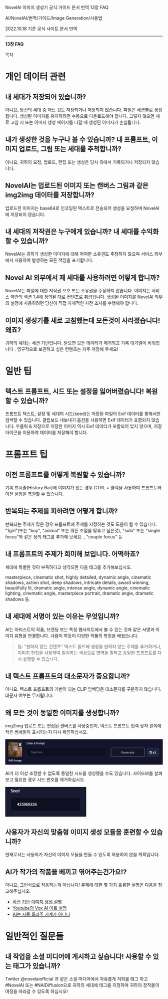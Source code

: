 NovelAI 이미지 생성기 공식 가이드 문서 번역 13장 FAQ

AI/NovelAI/번역/가이드/Image Generation/사용법

2022.10.18 기준 공식 사이트 문서 번역

---
**13장 FAQ**

목차




# 개인 데이터 관련

## 내 세대가 저장되어 있습니까?

아니요, 당신의 세대 중 어느 것도 저장되거나 저장되지 않습니다. 파일은 세션별로 생성됩니다. 생성된 이미지를 유지하려면 수동으로 다운로드해야 합니다. 그렇지 않으면 새로 고침 시 또는 이미지 생성 페이지를 나갈 때 생성된 이미지가 손실됩니다.

## 내가 생성한 것을 누구나 볼 수 있습니까? 내 프롬프트, 이미지 업로드, 그림 또는 세대를 추척합니까?

아니요, 귀하의 요청, 업로드, 편집 또는 생성은 당사 측에서 기록되거나 저장되지 않습니다.

## NovelAI는 업로드된 이미지 또는 캔버스 그림과 같은 img2img 데이터를 저장합니까?

업로드한 이미지는 base64로 인코딩된 텍스트로 전송되어 생성을 요청하며 NovelAI에 저장되지 않습니다.

## 내 세대의 저작권은 누구에게 있습니까? 내 세대를 수익화할 수 있습니까?

NovelAI는 귀하가 생성한 이미지에 대해 어떠한 소유권도 주장하지 않으며 서비스 외부에서 사용하여 발생하는 모든 책임을 포기합니다.

## Novel AI 외부에서 제 세대를 사용하려면 어떻게 합니까?

NovelAI는 파일에 대한 저작권 보호 또는 소유권을 주장하지 않습니다. 이미지는 서비스 약관의 섹션 1.4에 정의된 대로 컨텐츠로 취급됩니다. 생성된 이미지를 NovelAI 외부의 설정에 사용하려면 당신이 직접 자체적인 사전 조사를 수행해야 합니다.

## 이미지 생성기를 새로 고침했는데 모든것이 사라졌습니다! 왜죠?

귀하의 세대는 세션 기반입니다. 닫으면 모든 데이터가 제거되고 기록 대기열이 비워집니다 . 영구적으로 보관하고 싶은 컨텐츠는 자주 저장해 두세요!




# 일반 팁

## 텍스트 프롬프트, 시드 또는 설정을 잃어버렸습니다! 복원할 수 있습니까?

프롬프트 텍스트, 설정 및 세대의 시드(seed)는 저장된 파일의 Exif 데이터를 통해서만 검색할 수 있습니다. 클립보드 내보내기 옵션을 사용하면 Exif 데이터가 포함되지 않습니다. 우클릭 & 저장으로 저장한 이미지 역시 Exif 데이터가 포함되어 있지 않으며, 저장 아이콘을 이용하여 데이터를 저장해야 합니다.


# 프롬프트 팁


## 이전 프롬프트를 어떻게 복원할 수 있습니까?

기록 표시줄(History Bar)에 이미지가 있는 경우 CTRL + 클릭을 사용하여 프롬프트와 이전 설정을 복원할 수 있습니다.



## 반복되는 주제를 피하려면 어떻게 합니까?

반복되는 주제가 많은 경우 프롬프트에 주제를 지정하는 것도 도움이 될 수 있습니다. "1girl"(또는 "boy", "animal" 또는 뭐든 초점을 맞추고 싶은것), "solo" 또는 "single focus"와 같은 정의 태그를 추가해 보세요. , "couple focus" 등



## 내 프롬프트의 주제가 희미해 보입니다. 어떡하죠?

세대에 특별한 것이 부족하다고 생각되면 다음 태그를 추가해보십시오.

masterpiece, cinematic shot, highly detailed, dynamic angle, cinematic shadows, action shot, deep shadows, intricate details, award winning, beautifully lit, dramatic angle, intense angle, dynamic angle, cinematic lighting, cinematic angle, masterpiece portrait, dramatic angle, dramatic shadows 등.



## 내 세대에 서명이 있는 이유는 무엇입니까?

AI는 아티스트의 작품, 브랜딩 또는 특정 웹사이트에서 볼 수 있는 것과 같은 서명과 이미지 유형을 연결합니다. 사람이 하듯이 다양한 작품의 특징을 배웠습니다.

> 팁: "원하지 않는 컨텐츠" 텍스트 필드에 생성을 원하지 않는 주제를 추가하거나, 이미지 편집을 사용하여 일치하는 색상으로 영역을 칠하고 동일한 프롬프트를 다시 실행할 수 있습니다.



## 내 텍스트 프롬프트의 대소문자가 중요합니까?

아니요. 텍스트 프롬프트의 기반이 되는 CLIP 임베딩은 대소문자를 구분하지 않습니다. 대문자 여부는 무시됩니다.



## 왜 모든 것이 동일한 이미지를 생성합니까?

img2img 업로드 또는 편집된 캔버스를 사용중인지, 텍스트 프롬프트 입력 상자 왼쪽에 작은 썸네일이 표시되는지 다시 확인하십시오.

![](2022-10-19-07-05-12.png)

AI가 더 이상 조정할 수 없도록 동일한 시드를 생성했을 수도 있습니다. 사이드바를 살펴보고 필요한 경우 시드 번호를 제거하십시오.

![](2022-10-19-07-05-33.png)



## 사용자가 자신의 맞춤형 이미지 생성 모듈을 훈련할 수 있습니까?

현재로서는 사용자가 자신의 이미지 모듈을 만들 수 있도록 허용하지 않을 계획입니다.


## AI가 작가의 작품을 베끼고 엮어주는건가요!?

아니요, 그런식으로 작동하는게 아닙니다! 주제에 대한 몇 가지 훌륭한 설명은 다음을 참고해주십시오.

- [확산 기반 이미지 생성 설명](https://twitter.com/ai__pub/status/1561362542487695360)
- [Youtube의 Vox AI 아트 설명](https://www.youtube.com/watch?v=SVcsDDABEkM&feature=youtu.be)
- [AI는 자동 콜라주 기계가 아니다](https://threadreaderapp.com/thread/1564878372185989120.html)


# 일반적인 질문들

## 내 작업을 소셜 미디어에 게시하고 싶습니다! 사용할 수 있는 태그가 있습니까?
Twitter @novelaiofficial 과 같은 소셜 미디어에서 자유롭게 저희를 태그 하고 #NovelAI 또는 #NAIDiffusion으로 귀하의 세대에 태그를 지정하여 귀하의 창작물의 여정을 따라갈 수 있도록 하십시오!